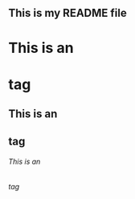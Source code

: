 ## This is my README file


# This is an <h1> tag
## This is an <h2> tag
###### This is an <h6> tag

